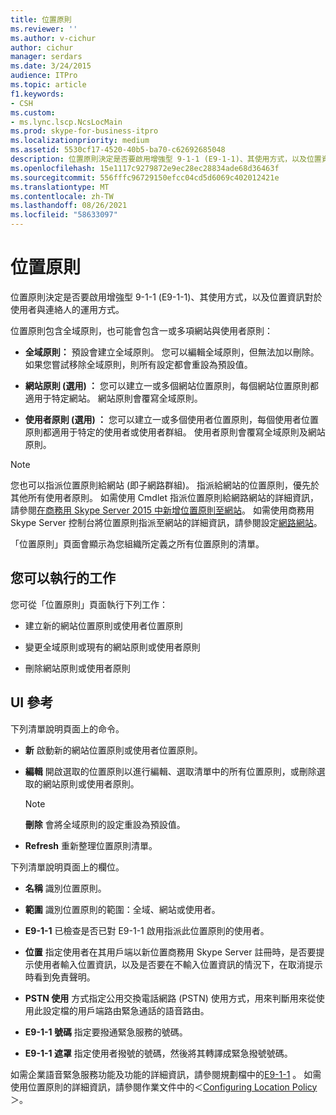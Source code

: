 ```yaml
---
title: 位置原則
ms.reviewer: ''
ms.author: v-cichur
author: cichur
manager: serdars
ms.date: 3/24/2015
audience: ITPro
ms.topic: article
f1.keywords:
- CSH
ms.custom:
- ms.lync.lscp.NcsLocMain
ms.prod: skype-for-business-itpro
ms.localizationpriority: medium
ms.assetid: 5530cf17-4520-40b5-ba70-c62692685048
description: 位置原則決定是否要啟用增強型 9-1-1 (E9-1-1)、其使用方式，以及位置資訊對於使用者與連絡人的運用方式。
ms.openlocfilehash: 15e1117c9279872e9ec28ec28834ade68d36463f
ms.sourcegitcommit: 556fffc96729150efcc04cd5d6069c402012421e
ms.translationtype: MT
ms.contentlocale: zh-TW
ms.lasthandoff: 08/26/2021
ms.locfileid: "58633097"
---
```

# <a name="location-policy"></a>位置原則

位置原則決定是否要啟用增強型 9-1-1 (E9-1-1)、其使用方式，以及位置資訊對於使用者與連絡人的運用方式。

位置原則包含全域原則，也可能會包含一或多項網站與使用者原則：

- **全域原則：** 預設會建立全域原則。 您可以編輯全域原則，但無法加以刪除。 如果您嘗試移除全域原則，則所有設定都會重設為預設值。

- **網站原則 (選用) ：** 您可以建立一或多個網站位置原則，每個網站位置原則都適用于特定網站。 網站原則會覆寫全域原則。

- **使用者原則 (選用) ：** 您可以建立一或多個使用者位置原則，每個使用者位置原則都適用于特定的使用者或使用者群組。 使用者原則會覆寫全域原則及網站原則。

> [!NOTE]
> 您也可以指派位置原則給網站 (即子網路群組)。 指派給網站的位置原則，優先於其他所有使用者原則。 如需使用 Cmdlet 指派位置原則給網路網站的詳細資訊，請參閱[在商務用 Skype Server 2015 中新增位置原則至網站](../../deploy/deploy-enterprise-voice/add-a-location-policy-to-a-network-site.md)。 如需使用商務用 Skype Server 控制台將位置原則指派至網站的詳細資訊，請參閱設定[網路網站](/previous-versions/office/lync-server-2013/lync-server-2013-creating-or-modifying-network-sites)。

「位置原則」頁面會顯示為您組織所定義之所有位置原則的清單。

## <a name="tasks-you-can-perform"></a>您可以執行的工作

您可從「位置原則」頁面執行下列工作：

- 建立新的網站位置原則或使用者位置原則

- 變更全域原則或現有的網站原則或使用者原則

- 刪除網站原則或使用者原則

## <a name="ui-reference"></a>UI 參考

下列清單說明頁面上的命令。

- **新** 啟動新的網站位置原則或使用者位置原則。

- **編輯** 開啟選取的位置原則以進行編輯、選取清單中的所有位置原則，或刪除選取的網站原則或使用者原則。

    > [!NOTE]
    > **刪除** 會將全域原則的設定重設為預設值。

- **Refresh** 重新整理位置原則清單。

下列清單說明頁面上的欄位。

- **名稱** 識別位置原則。

- **範圍** 識別位置原則的範圍：全域、網站或使用者。

- **E9-1-1** 已檢查是否已對 E9-1-1 啟用指派此位置原則的使用者。

- **位置** 指定使用者在其用戶端以新位置商務用 Skype Server 註冊時，是否要提示使用者輸入位置資訊，以及是否要在不輸入位置資訊的情況下，在取消提示時看到免責聲明。

- **PSTN 使用** 方式指定公用交換電話網路 (PSTN) 使用方式，用來判斷用來從使用此設定檔的用戶端路由緊急通話的語音路由。

- **E9-1-1 號碼** 指定要撥通緊急服務的號碼。

- **E9-1-1 遮罩** 指定使用者撥號的號碼，然後將其轉譯成緊急撥號號碼。

如需企業語音緊急服務功能及功能的詳細資訊，請參閱規劃檔中的[E9-1-1](/previous-versions/office/lync-server-2013/lync-server-2013-overview-of-e9-1-1) 。 如需使用位置原則的詳細資訊，請參閱作業文件中的＜[Configuring Location Policy](/previous-versions/office/lync-server-2013/lync-server-2013-viewing-location-policy-information)＞。